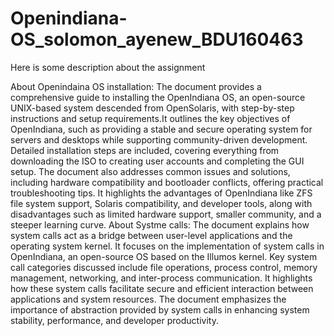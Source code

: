 # Openindiana-OS_solomon_ayenew_BDU160463
Here is some description about the assignment

About Openindaina OS installation:
The document provides a comprehensive guide to installing the OpenIndiana OS, an open-source UNIX-based system descended from OpenSolaris, with step-by-step instructions and setup requirements.It outlines the key objectives of OpenIndiana, such as providing a stable and secure operating system for servers and desktops while supporting community-driven development. Detailed installation steps are included, covering everything from downloading the ISO to creating user accounts and completing the GUI setup. The document also addresses common issues and solutions, including hardware compatibility and bootloader conflicts, offering practical troubleshooting tips. It highlights the advantages of OpenIndiana like ZFS file system support, Solaris compatibility, and developer tools, along with disadvantages such as limited hardware support, smaller community, and a steeper learning curve.
About Systme calls:
The document explains how system calls act as a bridge between user-level applications and the operating system kernel. It focuses on the implementation of system calls in OpenIndiana, an open-source OS based on the Illumos kernel. Key system call categories discussed include file operations, process control, memory management, networking, and inter-process communication. It highlights how these system calls facilitate secure and efficient interaction between applications and system resources. The document emphasizes the importance of abstraction provided by system calls in enhancing system stability, performance, and developer productivity.
